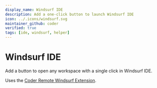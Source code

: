 ```yaml
---
display_name: Windsurf IDE
description: Add a one-click button to launch Windsurf IDE
icon: ../.icons/windsurf.svg
maintainer_github: coder
verified: true
tags: [ide, windsurf, helper]
---
```


# Windsurf IDE

Add a button to open any workspace with a single click in Windsurf IDE.

Uses the [Coder Remote Windsurf Extension](https://github.com/coder/windsurf-coder). 